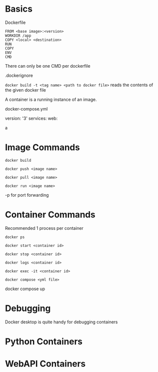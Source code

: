 # Basics

Dockerfile

```
FROM <base image>:<version>
WORKDIR /app
COPY <local> <destination>
RUN
COPY
ENV
CMD
```

There can only be one CMD per dockerfile

.dockerignore

```docker build -t <tag name> <path to docker file>```
reads the contents of the given docker file


A container is a running instance of an image.

docker-compose.yml

version: '3'
services:
  web:






  a
# Image Commands

```docker build``` 

```docker push <image name>```

```docker pull <image name>```

```docker run <image name>```

-p  for port forwarding

# Container Commands

Recommended 1 process per container

```docker ps```

```docker start <container id>```

```docker stop <container id>```

```docker logs <container id>```

```docker exec -it <container id>```


```docker compose <yml file>```

docker compose up

# Debugging

Docker desktop is quite handy for debugging containers

# Python Containers

# WebAPI Containers
